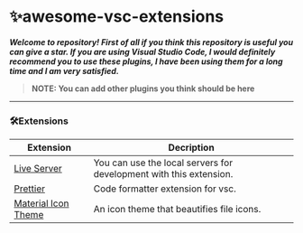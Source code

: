 # ✨awesome-vsc-extensions
**_Welcome to repository! First of all if you think this repository is useful you can give a star. If you are using Visual Studio Code, I would definitely recommend you to use these plugins, I have been using them for a long time and I am very satisfied._**
>**NOTE: You can add other plugins you think should be here**
---
### 🛠Extensions

| Extension | Decription |
| --- | ----------------------------------------------------------------------------------------------------------------------------------------------------------------- |
|[Live Server](https://marketplace.visualstudio.com/items?itemName=ritwickdey.LiveServer)| You can use the local servers for development with this extension. |
|[Prettier](https://marketplace.visualstudio.com/items?itemName=esbenp.prettier-vscode)| Code formatter extension for vsc. |
|[Material Icon Theme](https://marketplace.visualstudio.com/items?itemName=formulahendry.code-runner)| An icon theme that beautifies file icons. |

